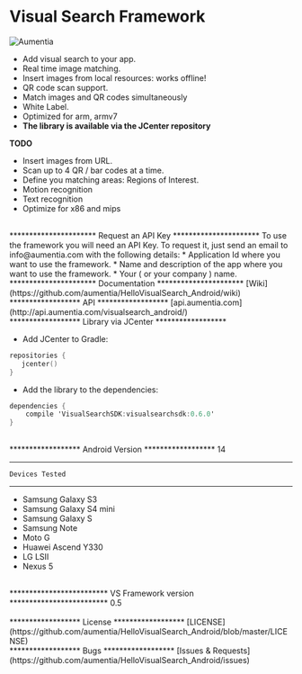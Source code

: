 Visual Search Framework
=======================

<p align="left" >
  <img src="http://www.aumentia.com/images/sdks/visualsdkandroid.jpg" alt="Aumentia" title="Aumentia">
</p>

* Add visual search to your app.
* Real time image matching.
* Insert images from local resources: works offline!
* QR code scan support.
* Match images and QR codes simultaneously
* White Label.
* Optimized for arm, armv7
* <b> The library is available via the JCenter repository </b>

<b> TODO </b>
* Insert images from URL.
* Scan up to 4 QR / bar codes at a time.
* Define you matching areas: Regions of Interest.
* Motion recognition
* Text recognition
* Optimize for x86 and mips

<br>
**********************
    Request an API Key
**********************
To use the framework you will need an API Key. To request it, just send an email to info@aumentia.com with the following details:
* Application Id where you want to use the framework.
* Name and description of the app where you want to use the framework.
* Your ( or your company ) name.

<br>
**********************
    Documentation
**********************
[Wiki](https://github.com/aumentia/HelloVisualSearch_Android/wiki)


<br>
******************
    API
******************
[api.aumentia.com](http://api.aumentia.com/visualsearch_android/)

<br>
******************
    Library via JCenter
******************

* Add JCenter to Gradle:
```objective-c
repositories {  
   jcenter()  
}
```

* Add the library to the dependencies:

```objective-c
dependencies {
    compile 'VisualSearchSDK:visualsearchsdk:0.6.0'
}
```

<br>
******************
   Android Version
******************
14

******************
    Devices Tested
******************
* Samsung Galaxy S3
* Samsung Galaxy S4 mini
* Samsung Galaxy S
* Samsung Note
* Moto G
* Huawei Ascend Y330
* LG LSII
* Nexus 5

<br>
*************************
     VS Framework version
*************************
0.5

<br>
 
 <br>
******************
    License
******************
[LICENSE](https://github.com/aumentia/HelloVisualSearch_Android/blob/master/LICENSE)

<br>
******************
    Bugs
******************
[Issues & Requests](https://github.com/aumentia/HelloVisualSearch_Android/issues)
